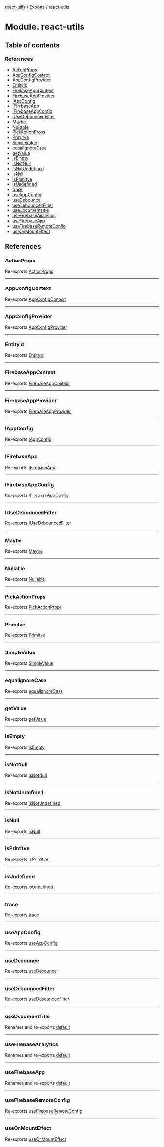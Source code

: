 [react-utils](../README.md) / [Exports](../modules.md) / react-utils

# Module: react-utils

## Table of contents

### References

- [ActionProps](react_utils.md#actionprops)
- [AppConfigContext](react_utils.md#appconfigcontext)
- [AppConfigProvider](react_utils.md#appconfigprovider)
- [EntityId](react_utils.md#entityid)
- [FirebaseAppContext](react_utils.md#firebaseappcontext)
- [FirebaseAppProvider](react_utils.md#firebaseappprovider)
- [IAppConfig](react_utils.md#iappconfig)
- [IFirebaseApp](react_utils.md#ifirebaseapp)
- [IFirebaseAppConfig](react_utils.md#ifirebaseappconfig)
- [IUseDebouncedFilter](react_utils.md#iusedebouncedfilter)
- [Maybe](react_utils.md#maybe)
- [Nullable](react_utils.md#nullable)
- [PickActionProps](react_utils.md#pickactionprops)
- [Primitve](react_utils.md#primitve)
- [SimpleValue](react_utils.md#simplevalue)
- [equalIgnoreCase](react_utils.md#equalignorecase)
- [getValue](react_utils.md#getvalue)
- [isEmpty](react_utils.md#isempty)
- [isNotNull](react_utils.md#isnotnull)
- [isNotUndefined](react_utils.md#isnotundefined)
- [isNull](react_utils.md#isnull)
- [isPrimitve](react_utils.md#isprimitve)
- [isUndefined](react_utils.md#isundefined)
- [trace](react_utils.md#trace)
- [useAppConfig](react_utils.md#useappconfig)
- [useDebounce](react_utils.md#usedebounce)
- [useDebouncedFilter](react_utils.md#usedebouncedfilter)
- [useDocumentTitle](react_utils.md#usedocumenttitle)
- [useFirebaseAnalytics](react_utils.md#usefirebaseanalytics)
- [useFirebaseApp](react_utils.md#usefirebaseapp)
- [useFirebaseRemoteConfig](react_utils.md#usefirebaseremoteconfig)
- [useOnMountEffect](react_utils.md#useonmounteffect)

## References

### ActionProps

Re-exports [ActionProps](utils_types_react.md#actionprops)

___

### AppConfigContext

Re-exports [AppConfigContext](contexts_config_AppConfigContext.md#appconfigcontext)

___

### AppConfigProvider

Re-exports [AppConfigProvider](contexts_config_AppConfigContext.md#appconfigprovider)

___

### EntityId

Re-exports [EntityId](utils_types_bases.md#entityid)

___

### FirebaseAppContext

Re-exports [FirebaseAppContext](contexts_firebase_FirebaseAppContext.md#firebaseappcontext)

___

### FirebaseAppProvider

Re-exports [FirebaseAppProvider](contexts_firebase_FirebaseAppContext.md#firebaseappprovider)

___

### IAppConfig

Re-exports [IAppConfig](contexts_config_IAppConfig.md#iappconfig)

___

### IFirebaseApp

Re-exports [IFirebaseApp](../interfaces/contexts_firebase_IFirebaseApp.IFirebaseApp.md)

___

### IFirebaseAppConfig

Re-exports [IFirebaseAppConfig](../interfaces/contexts_config_IAppConfig.IFirebaseAppConfig.md)

___

### IUseDebouncedFilter

Re-exports [IUseDebouncedFilter](hooks_data_useDebouncedFilter.md#iusedebouncedfilter)

___

### Maybe

Re-exports [Maybe](utils_types_bases.md#maybe)

___

### Nullable

Re-exports [Nullable](utils_types_bases.md#nullable)

___

### PickActionProps

Re-exports [PickActionProps](utils_types_react.md#pickactionprops)

___

### Primitve

Re-exports [Primitve](utils_types_bases.md#primitve)

___

### SimpleValue

Re-exports [SimpleValue](utils_types_bases.md#simplevalue)

___

### equalIgnoreCase

Re-exports [equalIgnoreCase](utils_functions_string.md#equalignorecase)

___

### getValue

Re-exports [getValue](utils_functions_types.md#getvalue)

___

### isEmpty

Re-exports [isEmpty](utils_functions_arrays.md#isempty)

___

### isNotNull

Re-exports [isNotNull](utils_functions_types.md#isnotnull)

___

### isNotUndefined

Re-exports [isNotUndefined](utils_functions_types.md#isnotundefined)

___

### isNull

Re-exports [isNull](utils_functions_types.md#isnull)

___

### isPrimitve

Re-exports [isPrimitve](utils_functions_types.md#isprimitve)

___

### isUndefined

Re-exports [isUndefined](utils_functions_types.md#isundefined)

___

### trace

Re-exports [trace](utils_functions_debug.md#trace)

___

### useAppConfig

Re-exports [useAppConfig](hooks_app_useAppConfig.md#useappconfig)

___

### useDebounce

Re-exports [useDebounce](hooks_effects_useDebounce.md#usedebounce)

___

### useDebouncedFilter

Re-exports [useDebouncedFilter](hooks_data_useDebouncedFilter.md#usedebouncedfilter)

___

### useDocumentTitle

Renames and re-exports [default](hooks_dom_useDocumentTitle.md#default)

___

### useFirebaseAnalytics

Renames and re-exports [default](hooks_firebase_useFirebaseAnalytics.md#default)

___

### useFirebaseApp

Renames and re-exports [default](hooks_firebase_useFirebaseApp.md#default)

___

### useFirebaseRemoteConfig

Re-exports [useFirebaseRemoteConfig](hooks_firebase_useFirebaseRemoteConfig.md#usefirebaseremoteconfig)

___

### useOnMountEffect

Re-exports [useOnMountEffect](hooks_effects_useOnMountEffect.md#useonmounteffect)
